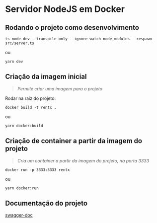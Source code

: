 # Servidor NodeJS em Docker

## Rodando o projeto como desenvolvimento
```
ts-node-dev --transpile-only --ignore-watch node_modules --respawn src/server.ts
```
ou
```
yarn dev
```

## Criação da imagem inicial
> *Permite criar uma imagem para o projeto*

Rodar na raiz do projeto:
```
docker build -t rentx .
```
ou 
```
yarn docker:build
```

## Criação de container a partir da imagem do projeto
> *Cria um container a partir da imagem do projeto, na porta 3333*

```
docker run -p 3333:3333 rentx
```
ou
```
yarn docker:run
```

## Documentação do projeto

[swagger-doc](http://localhost:3333/api-docs/)